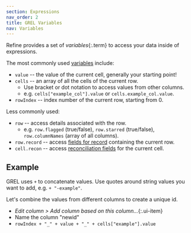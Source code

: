 ```yaml
---
section: Expressions
nav_order: 2
title: GREL Variables
nav: Variables
---
```


Refine provides a set of *variables*{:.term} to access your data inside of expressions.

The most commonly used [variables](https://openrefine.org/docs/manual/expressions#variables) include: 

- `value` -- the value of the current cell, generally your starting point!
- `cells` -- an array of all the cells of the current row. 
    - Use bracket or dot notation to access values from other columns.
    - e.g. `cells["example_col"].value` or `cells.example_col.value`.
- `rowIndex` -- index number of the current row, starting from 0.

Less commonly used: 

- `row` -- access details associated with the row. 
    - e.g. `row.flagged` (true/false), `row.starred` (true/false), `row.columnNames` (array of all columns).
- `row.record` -- access [fields for record](https://openrefine.org/docs/manual/expressions#record) containing the current row.
- `cell.recon` -- access [reconciliation fields](https://openrefine.org/docs/manual/expressions#reconciliation) for the current cell.

## Example

GREL uses `+` to concatenate values. 
Use quotes around string values you want to add, e.g. `+ "-example"`.

Let's combine the values from different columns to create a unique id.

- *Edit column > Add column based on this column...*{:.ui-item}
- Name the column "newid"
- `rowIndex + "_" + value + "_" + cells["example"].value`
